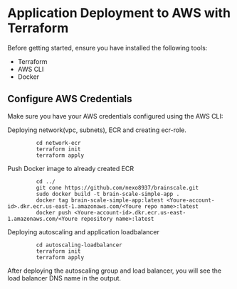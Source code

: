 # Application Deployment to AWS with Terraform

Before getting started, ensure you have installed the following tools:
- Terraform
- AWS CLI
- Docker

## Configure AWS Credentials

Make sure you have your AWS credentials configured using the AWS CLI:

Deploying network(vpc, subnets), ECR and creating ecr-role.
             
             cd network-ecr
             terraform init
             terraform apply

Push Docker image to already created ECR
            
             cd ../
             git cone https://github.com/nexo8937/brainscale.git
             sudo docker build -t brain-scale-simple-app .
             docker tag brain-scale-simple-app:latest <Youre-account-id>.dkr.ecr.us-east-1.amazonaws.com/<Youre repo name>:latest
             docker push <Youre-account-id>.dkr.ecr.us-east-1.amazonaws.com/<Youre repository name>:latest

Deploying autoscaling and application loadbalancer

             cd autoscaling-loadbalancer
             terraform init
             terraform apply

After deploying the autoscaling group and load balancer, you will see the load balancer DNS name in the output.
